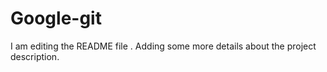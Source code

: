 # Google-git
I am editing the README file . Adding some more details about the project description.
